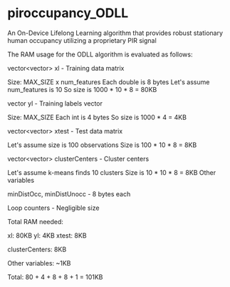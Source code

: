 # piroccupancy_ODLL
An On-Device Lifelong Learning algorithm that provides robust stationary human occupancy utilizing a proprietary PIR signal

The RAM usage for the ODLL algorithm is evaluated as follows:

vector<vector<double>> xl - Training data matrix

Size: MAX_SIZE x num_features
Each double is 8 bytes
Let's assume num_features is 10
So size is 1000 * 10 * 8 = 80KB

vector<int> yl - Training labels vector

Size: MAX_SIZE
Each int is 4 bytes
So size is 1000 * 4 = 4KB

vector<vector<double>> xtest - Test data matrix

Let's assume size is 100 observations
Size is 100 * 10 * 8 = 8KB

vector<vector<double>> clusterCenters - Cluster centers

Let's assume k-means finds 10 clusters
Size is 10 * 10 * 8 = 8KB
Other variables

minDistOcc, minDistUnocc - 8 bytes each

Loop counters - Negligible size

Total RAM needed:

xl: 80KB
yl: 4KB
xtest: 8KB

clusterCenters: 8KB

Other variables: ~1KB

Total: 80 + 4 + 8 + 8 + 1 = 101KB
